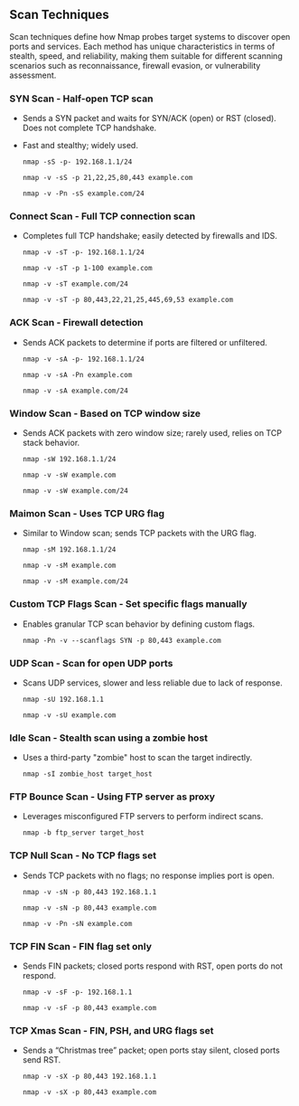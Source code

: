 ## **Scan Techniques**

Scan techniques define how Nmap probes target systems to discover open ports and services. Each method has unique characteristics in terms of stealth, speed, and reliability, making them suitable for different scanning scenarios such as reconnaissance, firewall evasion, or vulnerability assessment.



### **SYN Scan - Half-open TCP scan**

* Sends a SYN packet and waits for SYN/ACK (open) or RST (closed). Does not complete TCP handshake.
* Fast and stealthy; widely used.

  ```
  nmap -sS -p- 192.168.1.1/24
  ```
  ```
  nmap -v -sS -p 21,22,25,80,443 example.com
  ```
  ```
  nmap -v -Pn -sS example.com/24
  ```



### **Connect Scan - Full TCP connection scan**

* Completes full TCP handshake; easily detected by firewalls and IDS.

  ```
  nmap -v -sT -p- 192.168.1.1/24
  ```
  ```
  nmap -v -sT -p 1-100 example.com
  ```
  ```
  nmap -v -sT example.com/24
  ```
  ```
  nmap -v -sT -p 80,443,22,21,25,445,69,53 example.com
  ```



### **ACK Scan - Firewall detection**

* Sends ACK packets to determine if ports are filtered or unfiltered.

  ```
  nmap -v -sA -p- 192.168.1.1/24
  ```
  ```
  nmap -v -sA -Pn example.com
  ```
  ```
  nmap -v -sA example.com/24
  ```



### **Window Scan - Based on TCP window size**

* Sends ACK packets with zero window size; rarely used, relies on TCP stack behavior.

  ```
  nmap -sW 192.168.1.1/24
  ```
  ```
  nmap -v -sW example.com
  ```
  ```
  nmap -v -sW example.com/24
  ```



### **Maimon Scan - Uses TCP URG flag**

* Similar to Window scan; sends TCP packets with the URG flag.

  ```
  nmap -sM 192.168.1.1/24
  ```
  ```
  nmap -v -sM example.com
  ```
  ```
  nmap -v -sM example.com/24
  ```



### **Custom TCP Flags Scan - Set specific flags manually**

* Enables granular TCP scan behavior by defining custom flags.

  ```
  nmap -Pn -v --scanflags SYN -p 80,443 example.com
  ```



### **UDP Scan - Scan for open UDP ports**

* Scans UDP services, slower and less reliable due to lack of response.

  ```
  nmap -sU 192.168.1.1
  ```
  ```
  nmap -v -sU example.com
  ```



### **Idle Scan - Stealth scan using a zombie host**

* Uses a third-party "zombie" host to scan the target indirectly.

  ```
  nmap -sI zombie_host target_host
  ```



### **FTP Bounce Scan - Using FTP server as proxy**

* Leverages misconfigured FTP servers to perform indirect scans.

  ```
  nmap -b ftp_server target_host
  ```



### **TCP Null Scan - No TCP flags set**

* Sends TCP packets with no flags; no response implies port is open.

  ```
  nmap -v -sN -p 80,443 192.168.1.1
  ```
  ```
  nmap -v -sN -p 80,443 example.com
  ```
  ```
  nmap -v -Pn -sN example.com
  ```



### **TCP FIN Scan - FIN flag set only**

* Sends FIN packets; closed ports respond with RST, open ports do not respond.

  ```
  nmap -v -sF -p- 192.168.1.1
  ```
  ```
  nmap -v -sF -p 80,443 example.com
  ```



### **TCP Xmas Scan - FIN, PSH, and URG flags set**

* Sends a “Christmas tree” packet; open ports stay silent, closed ports send RST.

  ```
  nmap -v -sX -p 80,443 192.168.1.1
  ```
  ```
  nmap -v -sX -p 80,443 example.com
  ```
